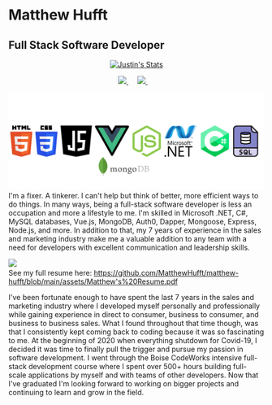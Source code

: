 # Matthew Hufft

## Full Stack Software Developer

<p align="center">
    <a href="https://github.com/MatthewHufft/">
   <img src="https://github-readme-stats.vercel.app/api?username=MatthewHufft&show_icons=true&bg_color=rgba(255,255,255,1)" alt="Justin's Stats" >
      </a>
 </p>
<p align="center">
  <a href="https://MatthewHufft.github.io/">
    <img src="https://static.thenounproject.com/png/156843-200.png" width="26px">
  </a>
  &emsp;
   <a href="www.linkedin.com/in/matthew-hufft">
    <img src="https://img.icons8.com/ios-filled/256/000000/linkedin.svg" width="26px"/>
  </a>
  &emsp;
  </p>
      
![enter image description here](https://github.com/MatthewHufft/MatthewHufft/blob/main/assets/Icons.png?raw=true)
 I'm a fixer. A tinkerer. I can't help but think of better, more efficient ways to do things. In many ways, being a full-stack software developer is less an occupation and more a lifestyle to me. I'm skilled in Microsoft .NET, C#,  MySQL databases, Vue.js, MongoDB, Auth0, Dapper, Mongoose, Express, Node.js, and more.  In addition to that, my 7 years of experience in the sales and marketing industry make me a valuable addition to any team with a need for developers with excellent communication and leadership skills.

![](https://github.com/MatthewHufft/matthew-hufft/blob/main/assets/resume-png.PNG?raw=true)
<br>
See my full resume here: https://github.com/MatthewHufft/matthew-hufft/blob/main/assets/Matthew's%20Resume.pdf
<br>

I've been fortunate enough to have spent the last 7 years in the sales and marketing industry where I developed myself personally and professionally while gaining experience in direct to consumer, business to consumer, and business to business sales. What I found throughout that time though, was that I consistently kept coming back to coding because it was so fascinating to me. At the beginning of 2020 when everything shutdown for Covid-19, I decided it was time to finally pull the trigger and pursue my passion in software development. I went through the Boise CodeWorks intensive full-stack development course where I spent over 500+ hours building full-scale applications by myself and with teams of other developers. Now that I've graduated I'm looking forward to working on bigger projects and continuing to learn and grow in the field.
